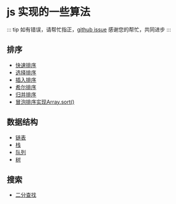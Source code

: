 # js 实现的一些算法 <Badge text="程序的灵魂"/>

::: tip
如有错误，请帮忙指正，[github issue](https://github.com/huskyAreYouScared/blog/issues/5) 感谢您的帮忙，共同进步
:::

## 排序
* [快速排序](./quickSort.html)
* [选择排序](./selectionSort.html)
* [插入排序](./insertSort.html)
* [希尔排序](./shellSort.html)
* [归并排序](./mergeSort.html)
* [冒泡排序实现Array.sort()](./arraySort.html)

## 数据结构
* [链表](./linkedListStructure.html)
* [栈](./stackStructure.html)
* [队列](./queueStructure.html)
* [树](./treeStructure.html)

## 搜索
* [二分查找](./binarySearch.html)

<Utterances :id="5"/>